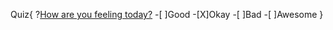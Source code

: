 Quiz{
    ?[How are you feeling today?](single)
    -[ ]Good
    -[X]Okay
    -[ ]Bad
    -[ ]Awesome
}

